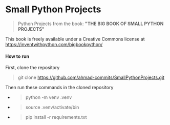 # Small Python Projects
> Python Projects from the book: **"THE BIG BOOK OF SMALL PYTHON PROJECTS"**

This book is freely available under a Creative Commons license at https://inventwithpython.com/bigbookpython/

#### How to run

First, clone the repository
>git clone https://github.com/ahmad-commits/SmallPythonProjects.git

Then run these commands in the cloned repository
- >python -m venv .venv
- >source .venv/activate/bin 
- >pip install -r requirements.txt